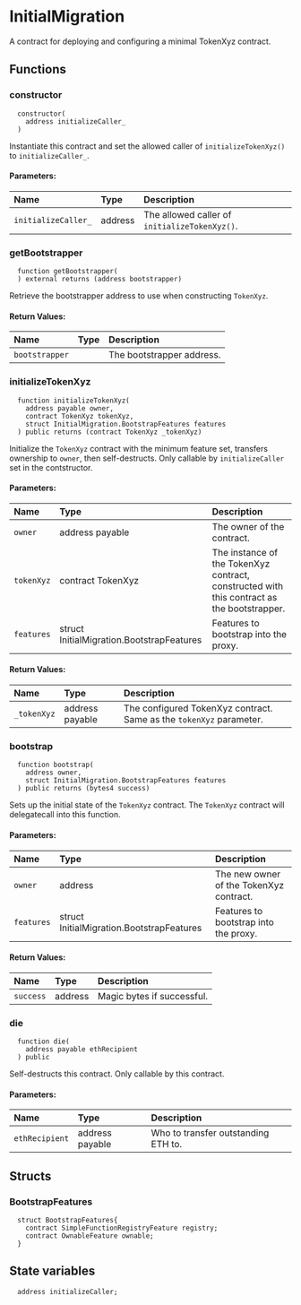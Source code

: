 # InitialMigration

A contract for deploying and configuring a minimal TokenXyz contract.



## Functions
### constructor
```solidity
  constructor(
    address initializeCaller_
  ) 
```
Instantiate this contract and set the allowed caller of `initializeTokenXyz()` to `initializeCaller_`.


#### Parameters:
| Name | Type | Description                                                          |
| :--- | :--- | :------------------------------------------------------------------- |
|`initializeCaller_` | address | The allowed caller of `initializeTokenXyz()`.

### getBootstrapper
```solidity
  function getBootstrapper(
  ) external returns (address bootstrapper)
```
Retrieve the bootstrapper address to use when constructing `TokenXyz`.



#### Return Values:
| Name                           | Type          | Description                                                                  |
| :----------------------------- | :------------ | :--------------------------------------------------------------------------- |
|`bootstrapper`|  | The bootstrapper address.
### initializeTokenXyz
```solidity
  function initializeTokenXyz(
    address payable owner,
    contract TokenXyz tokenXyz,
    struct InitialMigration.BootstrapFeatures features
  ) public returns (contract TokenXyz _tokenXyz)
```
Initialize the `TokenXyz` contract with the minimum feature set,
        transfers ownership to `owner`, then self-destructs.
        Only callable by `initializeCaller` set in the contstructor.


#### Parameters:
| Name | Type | Description                                                          |
| :--- | :--- | :------------------------------------------------------------------- |
|`owner` | address payable | The owner of the contract.
|`tokenXyz` | contract TokenXyz | The instance of the TokenXyz contract, constructed with this contract as the bootstrapper.
|`features` | struct InitialMigration.BootstrapFeatures | Features to bootstrap into the proxy.

#### Return Values:
| Name                           | Type          | Description                                                                  |
| :----------------------------- | :------------ | :--------------------------------------------------------------------------- |
|`_tokenXyz`| address payable | The configured TokenXyz contract. Same as the `tokenXyz` parameter.
### bootstrap
```solidity
  function bootstrap(
    address owner,
    struct InitialMigration.BootstrapFeatures features
  ) public returns (bytes4 success)
```
Sets up the initial state of the `TokenXyz` contract.
        The `TokenXyz` contract will delegatecall into this function.


#### Parameters:
| Name | Type | Description                                                          |
| :--- | :--- | :------------------------------------------------------------------- |
|`owner` | address | The new owner of the TokenXyz contract.
|`features` | struct InitialMigration.BootstrapFeatures | Features to bootstrap into the proxy.

#### Return Values:
| Name                           | Type          | Description                                                                  |
| :----------------------------- | :------------ | :--------------------------------------------------------------------------- |
|`success`| address | Magic bytes if successful.
### die
```solidity
  function die(
    address payable ethRecipient
  ) public
```
Self-destructs this contract. Only callable by this contract.


#### Parameters:
| Name | Type | Description                                                          |
| :--- | :--- | :------------------------------------------------------------------- |
|`ethRecipient` | address payable | Who to transfer outstanding ETH to.





## Structs
### BootstrapFeatures
```solidity
  struct BootstrapFeatures{
    contract SimpleFunctionRegistryFeature registry;
    contract OwnableFeature ownable;
  }
```

## State variables
```solidity
  address initializeCaller;
```
